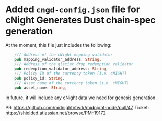 # Added `cngd-config.json` file for cNight Generates Dust chain-spec generation

At the moment, this file just includes the following:

```rust
	/// Address of the cNight mapping validator
	pub mapping_validator_address: String,
	/// Address of the glacier drop redemption validator
	pub redemption_validator_address: String,
	/// Policy ID of the currency token (i.e. cNIGHT)
	pub policy_id: String,
	/// Asset name of the currency token (i.e. cNIGHT)
	pub asset_name: String,
```

In future, it will include any cNight data we need for genesis generation.

PR: https://github.com/midnightntwrk/midnight-node/pull/47
Ticket: https://shielded.atlassian.net/browse/PM-19172
